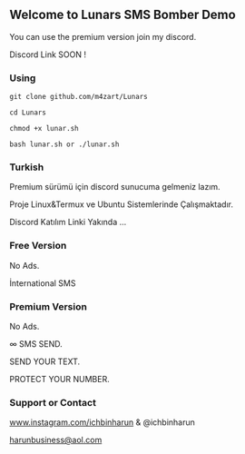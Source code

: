 ## Welcome to Lunars SMS Bomber Demo

You can use the premium version join my discord.

Discord Link SOON !
### Using

`git clone github.com/m4zart/Lunars`

`cd Lunars`

`chmod +x lunar.sh`

`bash lunar.sh or ./lunar.sh`


### Turkish 

Premium sürümü için discord sunucuma gelmeniz lazım.

Proje Linux&Termux ve Ubuntu Sistemlerinde Çalışmaktadır.

Discord Katılım Linki Yakında ...

### Free Version 

No Ads.

İnternational SMS

### Premium Version 

No Ads.

∞ SMS SEND.

SEND YOUR TEXT.

PROTECT YOUR NUMBER.

### Support or Contact

www.instagram.com/ichbinharun       & @ichbinharun

harunbusiness@aol.com
